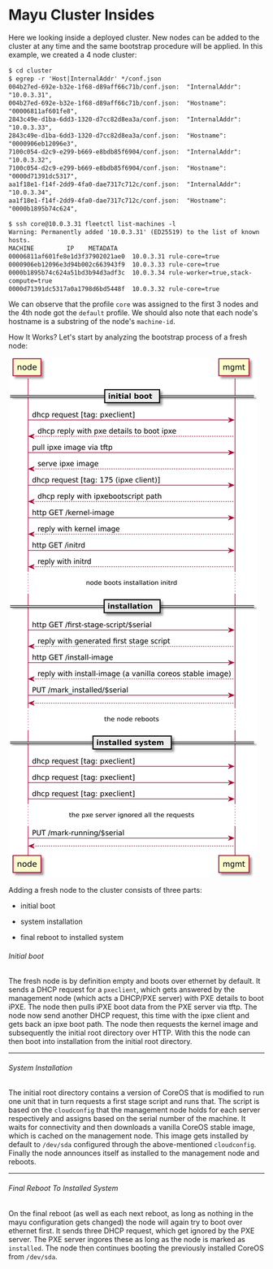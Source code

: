 # Mayu Cluster Insides

Here we looking inside a deployed cluster. New nodes can be added to the
cluster at any time and the same bootstrap procedure will be applied. In this
example, we created a 4 node cluster:

```
$ cd cluster
$ egrep -r 'Host|InternalAddr' */conf.json
004b27ed-692e-b32e-1f68-d89aff66c71b/conf.json:  "InternalAddr": "10.0.3.31",
004b27ed-692e-b32e-1f68-d89aff66c71b/conf.json:  "Hostname": "00006811af601fe8",
2843c49e-d1ba-6dd3-1320-d7cc82d8ea3a/conf.json:  "InternalAddr": "10.0.3.33",
2843c49e-d1ba-6dd3-1320-d7cc82d8ea3a/conf.json:  "Hostname": "0000906eb12096e3",
7100c054-d2c9-e299-b669-e8bdb85f6904/conf.json:  "InternalAddr": "10.0.3.32",
7100c054-d2c9-e299-b669-e8bdb85f6904/conf.json:  "Hostname": "0000d71391dc5317",
aa1f18e1-f14f-2dd9-4fa0-dae7317c712c/conf.json:  "InternalAddr": "10.0.3.34",
aa1f18e1-f14f-2dd9-4fa0-dae7317c712c/conf.json:  "Hostname": "0000b1895b74c624",
```

```
$ ssh core@10.0.3.31 fleetctl list-machines -l
Warning: Permanently added '10.0.3.31' (ED25519) to the list of known hosts.
MACHINE         IP    METADATA
00006811af601fe8e1d3f37902021ae0  10.0.3.31 rule-core=true
0000906eb12096e3d94b002c663943f9  10.0.3.33 rule-core=true
0000b1895b74c624a51bd3b94d3adf3c  10.0.3.34 rule-worker=true,stack-compute=true
0000d71391dc5317a0a1798d6bd5448f  10.0.3.32 rule-core=true
```

We can observe that the profile `core` was assigned to the first 3 nodes and
the 4th node got the `default` profile. We should also note that each node's
hostname is a substring of the node's `machine-id`.

How It Works? Let's start by analyzing the bootstrap process of a fresh node:

![mayu bootstrap sequence](image/bootstrap.png)

Adding a fresh node to the cluster consists of three parts:

* initial boot

* system installation

* final reboot to installed system


###### Initial boot

The fresh node is by definition empty and boots over ethernet by default. It
sends a DHCP request for a `pxeclient`, which gets answered by the management
node (which acts a DHCP/PXE server) with PXE details to boot iPXE. The node
then pulls iPXE boot data from the PXE server via tftp. The node now send
another DHCP request, this time with the ipxe client and gets back an ipxe boot
path. The node then requests the kernel image and subsequently the initial root
directory over HTTP. With this the node can then boot into installation from
the initial root directory.

---

###### System Installation

The initial root directory contains a version of CoreOS that is modified to run
one unit that in turn requests a first stage script and runs that. The script
is based on the `cloudconfig` that the management node holds for each server
respectively and assigns based on the serial number of the machine. It waits
for connectivity and then downloads a vanilla CoreOS stable image, which is
cached on the management node. This image gets installed by default to
`/dev/sda` configured through the above-mentioned `cloudconfig`. Finally the
node announces itself as installed to the management node and reboots.

---

###### Final Reboot To Installed System

On the final reboot (as well as each next reboot, as long as nothing in the
mayu configuration gets changed) the node will again try to boot over
ethernet first. It sends three DHCP request, which get ignored by the PXE
server. The PXE server ingores these as long as the node is marked as
`installed`. The node then continues booting the previously installed CoreOS
from `/dev/sda`.
